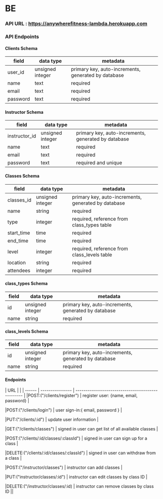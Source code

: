# BE 
### API URL : https://anywherefitness-lambda.herokuapp.com
### API Endpoints

#### Clients Schema

| field  | data type        | metadata                                            |
| ------ | ---------------- | --------------------------------------------------- |
| user_id     | unsigned integer | primary key, auto-increments, generated by database |
| name   | text           | required                                    |
| email | text            | required                                            |
|password|text            |required|


#### Instructor Schema

| field  | data type        | metadata                                            |
| ------ | ---------------- | --------------------------------------------------- |
| instructor_id     | unsigned integer | primary key, auto-increments, generated by database |
| name   | text           | required                                    |
| email | text            | required                                            |
|password|text            |required and unique|

#### Classes Schema

| field  | data type        | metadata                                            |
| ------ | ---------------- | --------------------------------------------------- |
| classes_id     | unsigned integer | primary key, auto-increments, generated by database |
| name   | string           | required                                    |
| type | integer          | required, reference from class_types table                                           |
|start_time      |time               |required                                |
|end_time        |time               |required                                |
|level           |integer            |required, reference from class_levels table      |
|location        |string             |required                                |
|attendees       |integer            |required                                |


#### class_types Schema

| field  | data type        | metadata                                            |
| ------ | ---------------- | --------------------------------------------------- |
| id     | unsigned integer | primary key, auto-increments, generated by database |
| name   | string           | required                                    |


#### class_levels Schema

| field  | data type        | metadata                                            |
| ------ | ---------------- | --------------------------------------------------- |
| id     | unsigned integer | primary key, auto-increments, generated by database |
| name   | string           | required                                    |



#### Endpoints

| URL              |                    |
| ------ | ---------------- | --------------------------------------------------- |
|POST:("/clients/register")    | register user: {name, email, password} |

|POST:("/clients/login")  | user sign-in:{ email, password }      |

|PUT:("/clients/:id")    | update user information |

|GET:("/clients/classes")    | signed in user can get list of all available classes |

|POST:("/clients/:id/classes/:classId")    | signed in user can sign up for a class |

|DELETE:("/clients/:id/classes/:classId")    | signed in user can withdraw from a class |

|POST:("/instructor/classes")  | instructor can add classes |

|PUT:("instructor/classes/:id") | instructor can edit classes by class ID |

|DELETE:("/instructor/classes/:id) | instructor can remove classes by class ID ||



